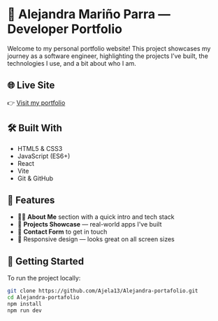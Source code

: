 # 💼 Alejandra Mariño Parra — Developer Portfolio

Welcome to my personal portfolio website! This project showcases my journey as a software engineer, highlighting the projects I’ve built, the technologies I use, and a bit about who I am.

## 🌐 Live Site

👉 [Visit my portfolio]()

## 🛠️ Built With

- HTML5 & CSS3
- JavaScript (ES6+)
- React
- Vite
- Git & GitHub

## 📁 Features

- 🧑‍💻 **About Me** section with a quick intro and tech stack
- 📸 **Projects Showcase** — real-world apps I've built
- 📝 **Contact Form** to get in touch
- 📱 Responsive design — looks great on all screen sizes

## 🚀 Getting Started

To run the project locally:

```bash
git clone https://github.com/Ajela13/Alejandra-portafolio.git
cd Alejandra-portafolio
npm install
npm run dev
```
